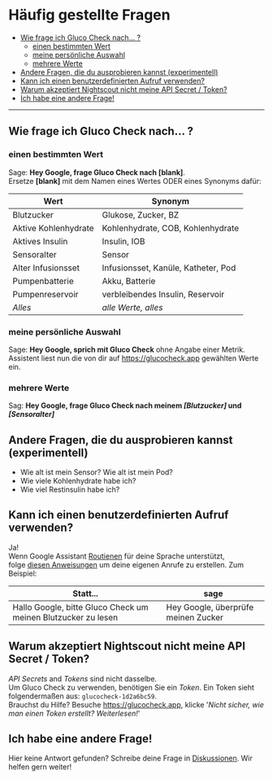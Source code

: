 # Häufig gestellte Fragen

<!-- START doctoc generated TOC please keep comment here to allow auto update -->
<!-- DON'T EDIT THIS SECTION, INSTEAD RE-RUN doctoc TO UPDATE -->

- [Wie frage ich Gluco Check nach... ?](#wie-frage-ich-gluco-check-nach-)
  - [einen bestimmten Wert](#a-specific-metric)
  - [meine persönliche Auswahl](#my-personal-selection)
  - [mehrere Werte](#multiple-metrics)
- [Andere Fragen, die du ausprobieren kannst (experimentell)](#other-questions-you-can-try-experimental)
- [Kann ich einen benutzerdefinierten Aufruf verwenden?](#can-i-use-a-custom-invocation)
- [Warum akzeptiert Nightscout nicht meine API Secret / Token?](#why-is-nightscout-not-accepting-my-api-secret--token)
- [Ich habe eine andere Frage!](#i-have-a-different-question)

<!-- END doctoc generated TOC please keep comment here to allow auto update -->

---

## Wie frage ich Gluco Check nach... ?

### einen bestimmten Wert

Sage: **Hey Google, frage Gluco Check nach [blank]**.  
Ersetze **[blank]** mit dem Namen eines Wertes ODER eines Synonyms dafür:

| Wert                 | Synonym                             |
| -------------------- | ----------------------------------- |
| Blutzucker           | Glukose, Zucker, BZ                 |
| Aktive Kohlenhydrate | Kohlenhydrate, COB, Kohlenhydrate   |
| Aktives Insulin      | Insulin, IOB                        |
| Sensoralter          | Sensor                              |
| Alter Infusionsset   | Infusionsset, Kanüle, Katheter, Pod |
| Pumpenbatterie       | Akku, Batterie                      |
| Pumpenreservoir      | verbleibendes Insulin, Reservoir    |
| _Alles_              | _alle Werte, alles_                 |

### meine persönliche Auswahl

Sage: **Hey Google, sprich mit Gluco Check** ohne Angabe einer Metrik.  
Assistent liest nun die von dir auf https://glucocheck.app gewählten Werte ein.

### mehrere Werte

Sag: **Hey Google, frage Gluco Check nach meinem _[Blutzucker]_ und _[Sensoralter]_**

## Andere Fragen, die du ausprobieren kannst (experimentell)

- Wie alt ist mein Sensor? Wie alt ist mein Pod?
- Wie viele Kohlenhydrate habe ich?
- Wie viel Restinsulin habe ich?

## Kann ich einen benutzerdefinierten Aufruf verwenden?

Ja!  
Wenn Google Assistant [Routienen](https://support.google.com/googlenest/answer/7029585?co=GENIE.Platform%3DAndroid&hl=en) für deine Sprache unterstützt,  
folge [diesen Anweisungen](https://glucocheck.app/routines) um deine eigenen Anrufe zu erstellen. Zum Beispiel:

| Statt...                                                      | sage                                |
| ------------------------------------------------------------- | ----------------------------------- |
| Hallo Google, bitte Gluco Check um meinen Blutzucker zu lesen | Hey Google, überprüfe meinen Zucker |

## Warum akzeptiert Nightscout nicht meine API Secret / Token?

_API Secrets_ and _Tokens_ sind nicht dasselbe.  
Um Gluco Check zu verwenden, benötigen Sie ein _Token_. Ein Token sieht folgendermaßen aus: `glucocheck-1d2a6bc59`.  
Brauchst du Hilfe? Besuche https://glucocheck.app, klicke '_Nicht sicher, wie man einen Token erstellt? Weiterlesen!_'

## Ich habe eine andere Frage!

Hier keine Antwort gefunden? Schreibe deine Frage in [Diskussionen](https://github.com/nielsmaerten/gluco-check/discussions). Wir helfen gern weiter!
